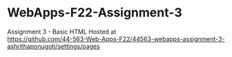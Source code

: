 # WebApps-F22-Assignment-3
Assignment 3 - Basic HTML
Hosted at
<br><https://github.com/44-563-Web-Apps-F22/44563-webapps-assignment-3-ashrithaponugoti/settings/pages>